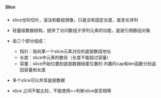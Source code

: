 ##### Slice

- slice也叫切片，语法和数组很像，只是没有固定长度，是变长序列

- 轻量级数据结构，提供了访问数组子序列元素的功能，底层引用数组对象

- 由三个部分组成：
    - 指针：指向第一个slice元素对应的底层数组地址
    - 长度：slice中元素的数目（长度不能超过容量）
    - 容量：slice开始位置到底层数据结尾位置的
内置的cap和len函数分别返回容量和长度

- 多个slice可以共享底层数据

- slice 之间不能比较，不能使用==判断slice是否相等

